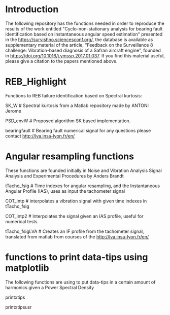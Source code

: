 # Introduction

The following repository has the functions needed in order to reproduce the results of the work entitled "Cyclo-non-stationary analysis for bearing fault identification based on instantaneous angular speed estimation" presented in the https://survishno.sciencesconf.org/, the database is available as supplementary material of the article, "Feedback on the Surveillance 8 challenge: Vibration-based diagnosis of a Safran aircraft engine", founded in https://doi.org/10.1016/j.ymssp.2017.01.037. If you find this material useful, please give a citation to the papers mentioned above.

# REB_Highlight
Functions to REB failure identification based on Spectral kurtosis:

  SK_W # Spectral kurtosis from a Matlab repository made by ANTONI Jerome
  
  PSD_envW # Proposed algorithm SK based implementation.
  
  bearingfault # Bearing fault numerical signal for any questions please contact http://lva.insa-lyon.fr/en/
  
  # Angular resampling functions
  These functions are founded initially in Noise and Vibration Analysis Signal Analysis and Experimental Procedures by Anders Brandt
  
  tTacho_fsig # Time indexes for angular resampling, and the Instantaneous Angular Profile (IAS), uses as input the tachometer signal
  
  COT_intp # interpolates a vibration signal with given time indexes in tTacho_fsig
  
  COT_intp2 # Interpolates the signal given an IAS profile, useful for numerical tests
  
  tTacho_fsigLVA # Creates an IF profile from the tachometer signal, translated from matlab from courses of the http://lva.insa-lyon.fr/en/
  
  # functions to print data-tips using matplotlib
  The following functions are using to put data-tips in a certain amount of harmonics given a Power Spectral Density
  
  printxtips
  
  printxtipsusr
